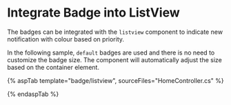 # Integrate Badge into ListView

The badges can be integrated with the `listview` component to indicate new notification with colour based on priority.

In the following sample, `default` badges are used and there is no need to customize the badge size. The component
will automatically adjust the size based on the container element.

{% aspTab template="badge/listview", sourceFiles="HomeController.cs" %}

{% endaspTab %}